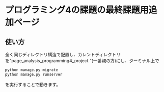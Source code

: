 # プログラミング4の課題の最終課題用追加ページ  
## 使い方  
全く同じディレクトリ構造で配置し、カレントディレクトリを"page_analysis_programming4_project
"(一番親の方)にし、ターミナル上で    
```bash
python manage.py migrate
python manage.py runserver
```
を実行することで動きます。
